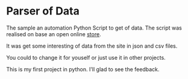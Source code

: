 # Parser of Data

The sample an automation Python Script to get of data.
The script was realised on base an open online [store](https://pitergsm.ru).


It was get some interesting of data from the site in json and csv files. 

You could to change it for youself or just use it in other projects. 

This is my first project in python. I'll glad to see the feedback.
